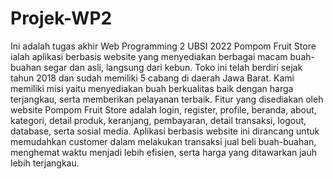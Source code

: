 # Projek-WP2
Ini adalah tugas akhir Web Programming 2 UBSI 2022
Pompom Fruit Store ialah aplikasi berbasis website yang menyediakan berbagai macam buah-buahan segar dan asli, langsung dari kebun. Toko ini telah berdiri sejak tahun 2018 dan sudah memiliki 5 cabang di daerah Jawa Barat. Kami memiliki misi yaitu menyediakan buah berkualitas baik dengan harga terjangkau, serta memberikan pelayanan terbaik.
Fitur yang disediakan oleh website Pompom Fruit Store adalah login, register, profile, beranda, about, kategori, detail produk, keranjang, pembayaran, detail transaksi, logout, database, serta sosial media. Aplikasi berbasis website ini dirancang untuk memudahkan customer dalam melakukan transaksi jual beli buah-buahan, menghemat waktu menjadi lebih efisien, serta harga yang ditawarkan jauh lebih terjangkau.
